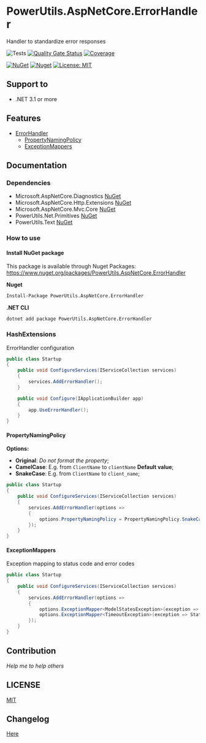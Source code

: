 # PowerUtils.AspNetCore.ErrorHandler
Handler to standardize error responses

![Tests](https://github.com/TechNobre/PowerUtils.AspNetCore.ErrorHandler/actions/workflows/test-project.yml/badge.svg)
[![Quality Gate Status](https://sonarcloud.io/api/project_badges/measure?project=TechNobre_PowerUtils.AspNetCore.ErrorHandler&metric=alert_status)](https://sonarcloud.io/summary/new_code?id=TechNobre_PowerUtils.AspNetCore.ErrorHandler)
[![Coverage](https://sonarcloud.io/api/project_badges/measure?project=TechNobre_PowerUtils.AspNetCore.ErrorHandler&metric=coverage)](https://sonarcloud.io/summary/new_code?id=TechNobre_PowerUtils.AspNetCore.ErrorHandler)

[![NuGet](https://img.shields.io/nuget/v/PowerUtils.AspNetCore.ErrorHandler.svg)](https://www.nuget.org/packages/PowerUtils.AspNetCore.ErrorHandler)
[![Nuget](https://img.shields.io/nuget/dt/PowerUtils.AspNetCore.ErrorHandler.svg)](https://www.nuget.org/packages/PowerUtils.AspNetCore.ErrorHandler)
[![License: MIT](https://img.shields.io/github/license/TechNobre/PowerUtils.AspNetCore.ErrorHandler.svg)](https://github.com/TechNobre/PowerUtils.AspNetCore.ErrorHandler/blob/main/LICENSE)



## Support to
- .NET 3.1 or more



## Features

- [ErrorHandler](#ErrorHandler)
  - [PropertyNamingPolicy](#ErrorHandler.PropertyNamingPolicy)
  - [ExceptionMappers](#ErrorHandler.ExceptionMappers)



## Documentation

### Dependencies

- Microsoft.AspNetCore.Diagnostics [NuGet](https://www.nuget.org/packages/Microsoft.AspNetCore.Diagnostics/)
- Microsoft.AspNetCore.Http.Extensions [NuGet](https://www.nuget.org/packages/Microsoft.AspNetCore.Http.Extensions/)
- Microsoft.AspNetCore.Mvc.Core [NuGet](https://www.nuget.org/packages/Microsoft.AspNetCore.Mvc.Core/)
- PowerUtils.Net.Primitives [NuGet](https://www.nuget.org/packages/PowerUtils.Net.Primitives/)
- PowerUtils.Text [NuGet](https://www.nuget.org/packages/PowerUtils.Text/)


### How to use

#### Install NuGet package
This package is available through Nuget Packages: https://www.nuget.org/packages/PowerUtils.AspNetCore.ErrorHandler

**Nuget**
```bash
Install-Package PowerUtils.AspNetCore.ErrorHandler
```

**.NET CLI**
```
dotnet add package PowerUtils.AspNetCore.ErrorHandler
```



### HashExtensions <a name="HashExtensions"></a>

ErrorHandler configuration

```csharp
public class Startup
{
    public void ConfigureServices(IServiceCollection services)
    {
        services.AddErrorHandler();
    }

    public void Configure(IApplicationBuilder app)
    {
        app.UseErrorHandler();
    }
}
```


#### PropertyNamingPolicy <a name="ErrorHandler.PropertyNamingPolicy"></a>
**Options:**
- **Original**: _Do not format the property_;
- **CamelCase**: E.g. from `ClientName` to `clientName` **Default value**;
- **SnakeCase**: E.g. from `ClientName` to `client_name`;

```csharp
public class Startup
{
    public void ConfigureServices(IServiceCollection services)
    {
        services.AddErrorHandler(options =>
        {
            options.PropertyNamingPolicy = PropertyNamingPolicy.SnakeCase;
        });
    }
}
```


#### ExceptionMappers <a name="ErrorHandler.ExceptionMappers"></a>
Exception mapping to status code and error codes

```csharp
public class Startup
{
    public void ConfigureServices(IServiceCollection services)
    {
        services.AddErrorHandler(options =>
        {
            options.ExceptionMapper<ModelStatesException>(exception => (exception.Status, exception.Errors));
            options.ExceptionMapper<TimeoutException>(exception => StatusCodes.Status504GatewayTimeout);
        });
    }
}
```



## Contribution

*Help me to help others*



## LICENSE

[MIT](https://github.com/TechNobre/PowerUtils.AspNetCore.ErrorHandler/blob/main/LICENSE)



## Changelog

[Here](./CHANGELOG.md)
